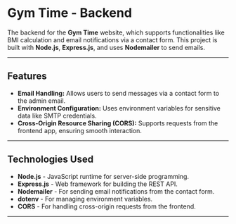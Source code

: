 # **Gym Time - Backend**

The backend for the **Gym Time** website, which supports functionalities like BMI calculation and email notifications via a contact form. This project is built with **Node.js**, **Express.js**, and uses **Nodemailer** to send emails.

---

## **Features**

- **Email Handling:** Allows users to send messages via a contact form to the admin email.
- **Environment Configuration:** Uses environment variables for sensitive data like SMTP credentials.
- **Cross-Origin Resource Sharing (CORS):** Supports requests from the frontend app, ensuring smooth interaction.

---

## **Technologies Used**

- **Node.js** - JavaScript runtime for server-side programming.
- **Express.js** - Web framework for building the REST API.
- **Nodemailer** - For sending email notifications from the contact form.
- **dotenv** - For managing environment variables.
- **CORS** - For handling cross-origin requests from the frontend.

---

